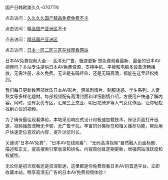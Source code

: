 
国产日韩欧美久久-0707TN

点击访问：<a href="https://bsdf-5f5.pages.dev/">久久久久国产精品免费免费不卡</a>

点击访问：<a href="https://cfad.pages.dev/">精品国产亚洲区不卡</a>

点击访问：<a href="https://gfd-5xg.pages.dev/">精品国产亚洲区</a>

点击访问：<a href="https://fdhf-454.pages.dev/">日本一区二区三区在线观看网站</a>


日本AV免费视频大全 — 高清无广告，极速更新
想免费观看最新、最全的日本AV视频吗？本站专注提供日本AV免费资源，支持手机、平板和电脑多设备流畅播放，无需注册，永久免费。无论是有码经典，还是无码高清，都能在这里轻松找到。

我们每日更新数百部优质日本AV影片，涵盖剧情片、制服诱惑、学生系列、人妻熟女等多样化题材。每部视频配有高清封面和详细剧情介绍，方便用户快速了解内容。同时，设有女优专区，汇聚三上悠亚、明日花绮罗等人气女优作品，让你轻松找到心仪的视频。

为了确保最佳观看体验，本站采用响应式设计和极速加载技术，保证页面打开迅速，视频播放流畅无卡顿，无广告干扰。丰富的分类标签和相关推荐功能，帮助用户快速定位喜欢的内容，提升浏览时长。

关键词“日本AV免费”、“日本AV在线观看”、“无码高清视频”自然融入页面标题、描述和正文，提高搜索引擎收录和排名。内容原创且定期更新，增强网站活跃度和权威性。

无论你是初次观看还是资深影迷，这里都是你免费观看日本AV的首选平台。立即收藏本站，畅享高清无广告的日本AV免费视频体验！

<span style="display:none;">[Canonical link] ( ）</span>
